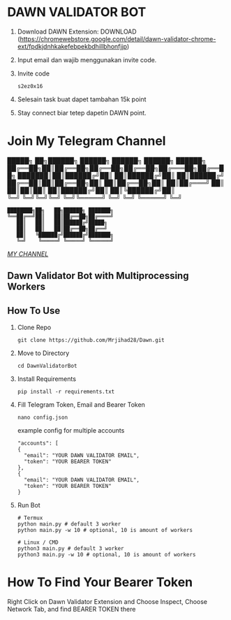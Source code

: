 # DAWN VALIDATOR BOT
1. Download DAWN Extension: DOWNLOAD (https://chromewebstore.google.com/detail/dawn-validator-chrome-ext/fpdkjdnhkakefebpekbdhillbhonfjjp)
2. Input email dan wajib menggunakan invite code. 
3. Invite code

   ```
   s2ez0x16
   ```
5. Selesain task buat dapet tambahan 15k point
6. Stay connect biar tetep dapetin DAWN point.

# Join My Telegram Channel

█████╗ ██╗██████╗ ██████╗ ██████╗  ██████╗ ██████╗ 
██╔══██╗██║██╔══██╗██╔══██╗██╔══██╗██╔═══██╗██╔══██╗
███████║██║██████╔╝██║  ██║██████╔╝██║   ██║██████╔╝
██╔══██║██║██╔══██╗██║  ██║██╔══██╗██║   ██║██╔═══╝ 
██║  ██║██║██║  ██║██████╔╝██║  ██║╚██████╔╝██║     
╚═╝  ╚═╝╚═╝╚═╝  ╚═╝╚═════╝ ╚═╝  ╚═╝ ╚═════╝ ╚═╝  

    ████████╗██╗   ██╗██████╗ ███████╗              
    ╚══██╔══╝██║   ██║██╔══██╗██╔════╝              
       ██║   ██║   ██║██████╔╝█████╗                
       ██║   ██║   ██║██╔══██╗██╔══╝                
       ██║   ╚██████╔╝██████╔╝███████╗              
       ╚═╝    ╚═════╝ ╚═════╝ ╚══════╝

[*MY CHANNEL*](https://t.me/AirdropTube28)

## Dawn Validator Bot with Multiprocessing Workers

## How To Use
1.  Clone Repo
    ```
    git clone https://github.com/Mrjihad28/Dawn.git
    ```
2.  Move to Directory
    ```
    cd DawnValidatorBot
    ```
3.  Install Requirements
    ```
    pip install -r requirements.txt
    ```
4.  Fill Telegram Token, Email and Bearer Token
    ```
    nano config.json
    ```

    example config for multiple accounts
    ```
    "accounts": [
    {
      "email": "YOUR DAWN VALIDATOR EMAIL",
      "token": "YOUR BEARER TOKEN"
    },
    {
      "email": "YOUR DAWN VALIDATOR EMAIL",
      "token": "YOUR BEARER TOKEN"
    }
    ```

5.  Run Bot
    ```
    # Termux
    python main.py # default 3 worker
    python main.py -w 10 # optional, 10 is amount of workers

    # Linux / CMD
    python3 main.py # default 3 worker
    python3 main.py -w 10 # optional, 10 is amount of workers
    ```
# How To Find Your Bearer Token

Right Click on Dawn Validator Extension and Choose Inspect, Choose Network Tab, and find BEARER TOKEN there

